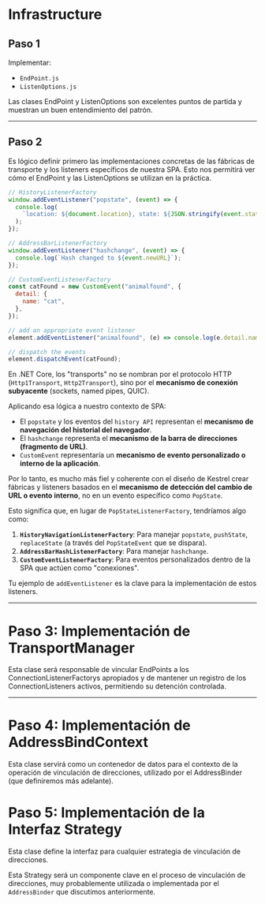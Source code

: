# Infrastructure

## Paso 1
Implementar:
 - `EndPoint.js`
 - `ListenOptions.js`

Las clases EndPoint y ListenOptions son excelentes puntos de partida y muestran un buen entendimiento del patrón.

---

## Paso 2
Es lógico definir primero las implementaciones concretas de las fábricas de transporte y los listeners específicos de nuestra SPA. Esto nos permitirá ver cómo el EndPoint y las ListenOptions se utilizan en la práctica.

```js
// HistoryListenerFactory
window.addEventListener("popstate", (event) => {
  console.log(
    `location: ${document.location}, state: ${JSON.stringify(event.state)}`,
  );
});
```

```js
// AddressBarListenerFactory
window.addEventListener("hashchange", (event) => {
  console.log(`Hash changed to ${event.newURL}`);
});
```

```js
// CustomEventListenerFactory
const catFound = new CustomEvent("animalfound", {
  detail: {
    name: "cat",
  },
});

// add an appropriate event listener
element.addEventListener("animalfound", (e) => console.log(e.detail.name));

// dispatch the events
element.dispatchEvent(catFound);
```

En .NET Core, los "transports" no se nombran por el protocolo HTTP (`Http1Transport`, `Http2Transport`), sino por el **mecanismo de conexión subyacente** (sockets, named pipes, QUIC).

Aplicando esa lógica a nuestro contexto de SPA:

* El `popstate` y los eventos del `history API` representan el **mecanismo de navegación del historial del navegador**.
* El `hashchange` representa el **mecanismo de la barra de direcciones (fragmento de URL)**.
* `CustomEvent` representaría un **mecanismo de evento personalizado o interno de la aplicación**.

Por lo tanto, es mucho más fiel y coherente con el diseño de Kestrel crear fábricas y listeners basados en el **mecanismo de detección del cambio de URL o evento interno**, no en un evento específico como `PopState`.

Esto significa que, en lugar de `PopStateListenerFactory`, tendríamos algo como:

1.  **`HistoryNavigationListenerFactory`**: Para manejar `popstate`, `pushState`, `replaceState` (a través del `PopStateEvent` que se dispara).
2.  **`AddressBarHashListenerFactory`**: Para manejar `hashchange`.
3.  **`CustomEventListenerFactory`**: Para eventos personalizados dentro de la SPA que actúen como "conexiones".

Tu ejemplo de `addEventListener` es la clave para la implementación de estos listeners.

---

# Paso 3: Implementación de TransportManager
Esta clase será responsable de vincular EndPoints a los ConnectionListenerFactorys apropiados y de mantener un registro de los ConnectionListeners activos, permitiendo su detención controlada.

---

# Paso 4: Implementación de AddressBindContext
Esta clase servirá como un contenedor de datos para el contexto de la operación de vinculación de direcciones, utilizado por el AddressBinder (que definiremos más adelante).

# Paso 5: Implementación de la Interfaz Strategy
Esta clase define la interfaz para cualquier estrategia de vinculación de direcciones.

Esta Strategy será un componente clave en el proceso de vinculación de direcciones, muy probablemente utilizada o implementada por el `AddressBinder` que discutimos anteriormente.

